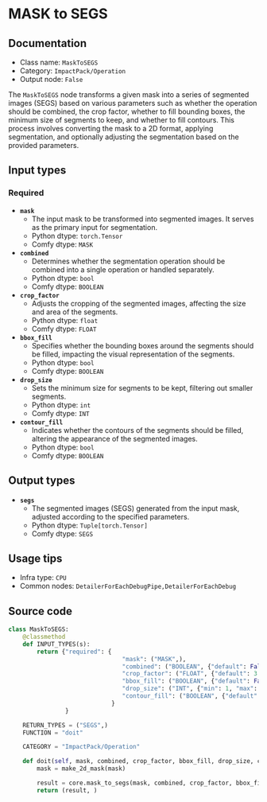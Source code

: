 # MASK to SEGS
## Documentation
- Class name: `MaskToSEGS`
- Category: `ImpactPack/Operation`
- Output node: `False`

The `MaskToSEGS` node transforms a given mask into a series of segmented images (SEGS) based on various parameters such as whether the operation should be combined, the crop factor, whether to fill bounding boxes, the minimum size of segments to keep, and whether to fill contours. This process involves converting the mask to a 2D format, applying segmentation, and optionally adjusting the segmentation based on the provided parameters.
## Input types
### Required
- **`mask`**
    - The input mask to be transformed into segmented images. It serves as the primary input for segmentation.
    - Python dtype: `torch.Tensor`
    - Comfy dtype: `MASK`
- **`combined`**
    - Determines whether the segmentation operation should be combined into a single operation or handled separately.
    - Python dtype: `bool`
    - Comfy dtype: `BOOLEAN`
- **`crop_factor`**
    - Adjusts the cropping of the segmented images, affecting the size and area of the segments.
    - Python dtype: `float`
    - Comfy dtype: `FLOAT`
- **`bbox_fill`**
    - Specifies whether the bounding boxes around the segments should be filled, impacting the visual representation of the segments.
    - Python dtype: `bool`
    - Comfy dtype: `BOOLEAN`
- **`drop_size`**
    - Sets the minimum size for segments to be kept, filtering out smaller segments.
    - Python dtype: `int`
    - Comfy dtype: `INT`
- **`contour_fill`**
    - Indicates whether the contours of the segments should be filled, altering the appearance of the segmented images.
    - Python dtype: `bool`
    - Comfy dtype: `BOOLEAN`
## Output types
- **`segs`**
    - The segmented images (SEGS) generated from the input mask, adjusted according to the specified parameters.
    - Python dtype: `Tuple[torch.Tensor]`
    - Comfy dtype: `SEGS`
## Usage tips
- Infra type: `CPU`
- Common nodes: `DetailerForEachDebugPipe,DetailerForEachDebug`


## Source code
```python
class MaskToSEGS:
    @classmethod
    def INPUT_TYPES(s):
        return {"required": {
                                "mask": ("MASK",),
                                "combined": ("BOOLEAN", {"default": False, "label_on": "True", "label_off": "False"}),
                                "crop_factor": ("FLOAT", {"default": 3.0, "min": 1.0, "max": 100, "step": 0.1}),
                                "bbox_fill": ("BOOLEAN", {"default": False, "label_on": "enabled", "label_off": "disabled"}),
                                "drop_size": ("INT", {"min": 1, "max": MAX_RESOLUTION, "step": 1, "default": 10}),
                                "contour_fill": ("BOOLEAN", {"default": False, "label_on": "enabled", "label_off": "disabled"}),
                             }
                }

    RETURN_TYPES = ("SEGS",)
    FUNCTION = "doit"

    CATEGORY = "ImpactPack/Operation"

    def doit(self, mask, combined, crop_factor, bbox_fill, drop_size, contour_fill=False):
        mask = make_2d_mask(mask)

        result = core.mask_to_segs(mask, combined, crop_factor, bbox_fill, drop_size, is_contour=contour_fill)
        return (result, )

```
